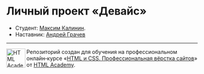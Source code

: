 # Личный проект «Девайс»

* Студент: [Максим Калинин](https://up.htmlacademy.ru/htmlcss/29/user/120631).
* Наставник: [Андрей Грачев](https://htmlacademy.ru/profile/id252055)

- - -

<a href="https://htmlacademy.ru/intensive/htmlcss"><img align="left" width="50" height="50" alt="HTML Academy" src="https://up.htmlacademy.ru/static/img/intensive/htmlcss/logo-for-github-2.png"></a>

Репозиторий создан для обучения на профессиональном онлайн‑курсе «[HTML и CSS. Профессиональная вёрстка сайтов](https://htmlacademy.ru/intensive/htmlcss)» от [HTML Academy](https://htmlacademy.ru).
